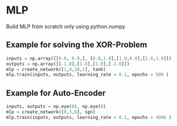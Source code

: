 # MLP
Build MLP from scratch only using python.numpy

## Example for solving the XOR-Problem

```python
inputs = np.array([[0.0, 0.0,], [0.0,1.0],[1.0,0.0],[1.0,1.0]])
outputs = np.array([[-1.0],[1.0],[1.0],[-1.0]])
mlp = create_network([1,4,20,1], tanh)
mlp.train(inputs, outputs, learning_rate = 0.1, epochs = 500 )
```

## Example for Auto-Encoder

```python
inputs, outputs = np.eye(8), np.eye(8)
mlp = create_network([8,3,8], sgn)
mlp.train(inputs, outputs, learning_rate = 0.1, epochs = 4000 )
```
